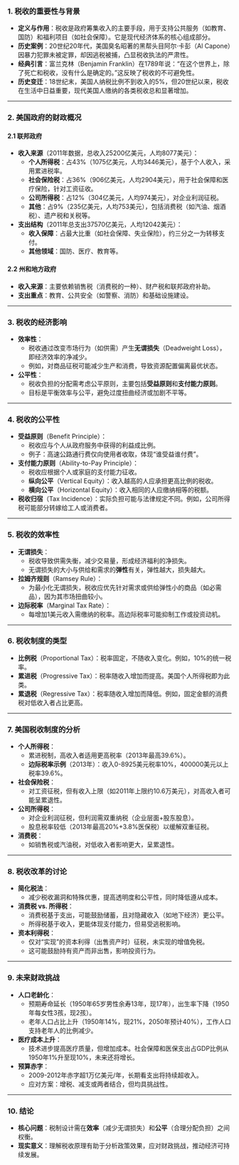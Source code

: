 ### **1. 税收的重要性与背景**
- **定义与作用**：税收是政府筹集收入的主要手段，用于支持公共服务（如教育、国防）和福利项目（如社会保障）。它是现代经济体系的核心组成部分。
- **历史案例**：20世纪20年代，美国臭名昭著的黑帮头目阿尔·卡彭（Al Capone）因暴力犯罪未被定罪，却因逃税被捕，凸显税收执法的严肃性。
- **经典引言**：富兰克林（Benjamin Franklin）在1789年说：“在这个世界上，除了死亡和税收，没有什么是确定的。”这反映了税收的不可避免性。
- **历史变迁**：18世纪末，美国人纳税比例不到收入的5%，但20世纪以来，税收在生活中日益重要，现代美国人缴纳的各类税收总和显著增加。

---

### **2. 美国政府的财政概况**
#### **2.1 联邦政府**
- **收入来源**（2011年数据，总收入25200亿美元，人均8077美元）：
  - **个人所得税**：占43%（1075亿美元，人均3446美元），基于个人收入，采用累进税率。
  - **社会保险税**：占36%（906亿美元，人均2904美元），用于社会保障和医疗保险，针对工资征收。
  - **公司所得税**：占12%（304亿美元，人均974美元），对企业利润征税。
  - **其他**：占9%（235亿美元，人均753美元），包括消费税（如汽油、烟酒税）、遗产税和关税等。
- **支出结构**（2011年总支出37570亿美元，人均12042美元）：
  - **收入保障**：占最大比重（如社会保障、失业保险），约三分之一为转移支付。
  - **其他领域**：国防、医疗、教育等。

#### **2.2 州和地方政府**
- **收入来源**：主要依赖销售税（消费税的一种）、财产税和联邦政府补助。
- **支出重点**：教育、公共安全（如警察、消防）和基础设施建设。

---

### **3. 税收的经济影响**
- **效率性**：
  - 税收通过改变市场行为（如供需）产生**无谓损失**（Deadweight Loss），即经济效率的净减少。
  - 例如，对商品征税可能减少生产和消费，导致资源配置偏离最优状态。
- **公平性**：
  - 税收负担的分配需考虑公平原则，主要包括**受益原则**和**支付能力原则**。
  - 目标是平衡效率与公平，避免过度扭曲经济或加剧不平等。

---

### **4. 税收的公平性**
- **受益原则**（Benefit Principle）：
  - 税收应与个人从政府服务中获得的利益成比例。
  - 例子：高速公路通行费仅向使用者收取，体现“谁受益谁付费”。
- **支付能力原则**（Ability-to-Pay Principle）：
  - 税收应根据个人或家庭的支付能力征收。
  - **纵向公平**（Vertical Equity）：收入越高的人应承担更高比例的税收。
  - **横向公平**（Horizontal Equity）：收入相同的人应缴纳相等的税额。
- **税收归宿**（Tax Incidence）：实际负担可能与法律规定不同。例如，公司所得税可能部分转嫁给工人或消费者。

---

### **5. 税收的效率性**
- **无谓损失**：
  - 税收导致供需失衡，减少交易量，形成经济福利的净损失。
  - 无谓损失的大小与供给和需求的**弹性**有关，弹性越大，损失越大。
- **拉姆齐规则**（Ramsey Rule）：
  - 为最小化无谓损失，税收应优先针对需求或供给弹性小的商品（如必需品），因为其市场扭曲较小。
- **边际税率**（Marginal Tax Rate）：
  - 每增加1美元收入需缴纳的税率。高边际税率可能抑制工作或投资动机。

---

### **6. 税收制度的类型**
- **比例税**（Proportional Tax）：税率固定，不随收入变化。例如，10%的统一税率。
- **累进税**（Progressive Tax）：税率随收入增加而提高。美国个人所得税即为此类。
- **累退税**（Regressive Tax）：税率随收入增加而降低。例如，固定金额的消费税对低收入者占比更高。

---

### **7. 美国税收制度的分析**
- **个人所得税**：
  - 累进税制，高收入者适用更高税率（2013年最高39.6%）。
  - **边际税率示例**（2013年）：收入0-8925美元税率10%，400000美元以上税率39.6%。
- **社会保险税**：
  - 对工资征税，但有收入上限（如2011年上限约10.6万美元），对高收入者可能呈累退性。
- **公司所得税**：
  - 对企业利润征税，但利润需双重纳税（企业层面+股东股息）。
  - 股息税率较低（2013年最高20%+3.8%医保税）以缓解双重征税。
- **消费税**：
  - 如销售税或汽油税，对低收入者影响更大，呈累退性。

---

### **8. 税收改革的讨论**
- **简化税法**：
  - 减少税收漏洞和特殊优惠，提高透明度和公平性，同时降低遵从成本。
- **消费税 vs. 所得税**：
  - 消费税基于支出，可能鼓励储蓄，且对隐藏收入（如地下经济）更公平。
  - 所得税基于收入，更能体现支付能力，但易受逃税影响。
- **资本利得税**：
  - 仅对“实现”的资本利得（出售资产时）征税，未实现的增值免税。
  - 这可能鼓励持有资产而非出售，影响投资行为。

---

### **9. 未来财政挑战**
- **人口老龄化**：
  - 预期寿命延长（1950年65岁男性余寿13年，现17年），出生率下降（1950年每女性3孩，现2孩）。
  - 老年人口占比上升（1950年14%，现21%，2050年预计40%），工作人口支持老年人的比例减少。
- **医疗成本上升**：
  - 技术进步提高医疗质量，但增加成本。社会保障和医保支出占GDP比例从1950年1%升至现10%，未来还将增长。
- **预算赤字**：
  - 2009-2012年赤字超1万亿美元/年，长期看支出将持续超收入。
  - 应对方案：增税、减支或两者结合，但均具挑战性。

---

### **10. 结论**
- **核心问题**：税制设计需在**效率**（减少无谓损失）和**公平**（合理分配负担）之间权衡。
- **现实意义**：理解税收原理有助于分析政策效果，应对财政挑战，推动经济可持续发展。
